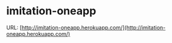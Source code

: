 # imitation-oneapp
URL: [http://imitation-oneapp.herokuapp.com/](http://imitation-oneapp.herokuapp.com/)